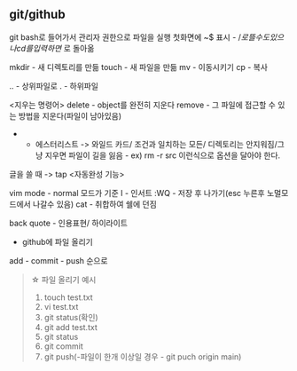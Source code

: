 ## git/github 

git bash로 들어가서 관리자 권한으로 파일을 실행
첫화면에 ~$ 표시 - /$로 뜰수도있으나 cd를 입력하면 ~$로 돌아옮

mkdir - 새 디렉토리를 만듦
touch - 새 파일을 만듦
mv - 이동시키기
cp - 복사

.. - 상위파일로
. - 하위파일

<지우는 명령어>
 delete - object를 완전히 지운다
 remove - 그 파일에 접근할 수 있는 방법을 지운다(파일이 남아있음)

 * - 에스터리스트 -> 와일드 카드/ 조건과 일치하는 모든/ 디렉토리는 안지워짐/그냥 지우면 파일이 길을 잃음 - ex) rm -r src 이런식으로 옵션을 달아야 한다.

글을 쓸 때 -> tap <자동완성 기능>

vim mode - normal 모드가 기준
I - 인서트 
:WQ - 저장 후 나가기(esc 누른후 노멀모드에서 나갈수 있음)
cat -  취합하여 쉘에 던짐


back quote - 인용표현/ 하이라이트
 
- github에 파일 올리기

add - commit - push 순으로

> ☆ 파일 올리기 예시
> 1. touch test.txt
> 2. vi test.txt
> 3. git status(확인)
> 4. git add test.txt
> 5. git status
> 6. git commit 
> 7. git push(-파일이 한개 이상일 경우 - git puch origin main)


